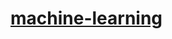 # [machine-learning](https://deloittedevelopment.udemy.com/course/machinelearning/learn/lecture/19019942#overview)
